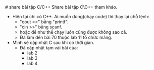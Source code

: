 ﻿﻿# share bài tập C/C++
Share bài tập C\C++ tham khảo. 

- Hiện tại chỉ có C++. Ai muốn dùng(chạy code) thì thay lại chỗ lệnh:
  - "cout <<" bằng "printf". 
  - "cin >>" bằng scanf. 
  - hoặc để như thế chạy luôn cũng được không sao cả.
  - Đã làm đến bài 70 thuộc lab 11 tổ chức mảng.
- Mình sẽ cập nhật C sau khi có thời gian.
  - Đã cập nhật tạm vài bài của: 
    - lab 2
    - lab 3
    - lab 4
